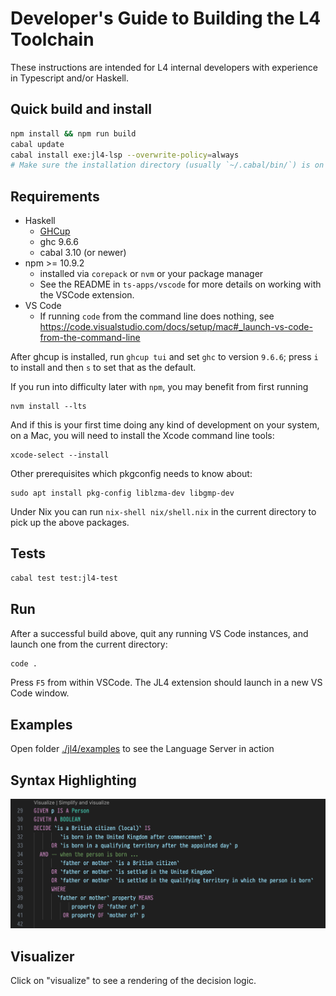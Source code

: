 # Developer's Guide to Building the L4 Toolchain

These instructions are intended for L4 internal developers with experience in Typescript and/or Haskell.

## Quick build and install

```sh
npm install && npm run build
cabal update
cabal install exe:jl4-lsp --overwrite-policy=always
# Make sure the installation directory (usually `~/.cabal/bin/`) is on the `$PATH`
```

## Requirements

- Haskell
  - [GHCup](https://www.haskell.org/ghcup/)
  - ghc 9.6.6
  - cabal 3.10 (or newer)
- npm >= 10.9.2
  - installed via `corepack` or `nvm` or your package manager
  - See the README in `ts-apps/vscode` for more details on working with the VSCode extension.
- VS Code
  - If running `code` from the command line does nothing, see https://code.visualstudio.com/docs/setup/mac#_launch-vs-code-from-the-command-line

After ghcup is installed, run `ghcup tui` and set `ghc` to version `9.6.6`; press `i` to install and then `s` to set that as the default.

If you run into difficulty later with `npm`, you may benefit from first running

```
nvm install --lts
```

And if this is your first time doing any kind of development on your system, on a Mac, you will need to install the Xcode command line tools:

```
xcode-select --install
```

Other prerequisites which pkgconfig needs to know about:

```
sudo apt install pkg-config liblzma-dev libgmp-dev
```

Under Nix you can run `nix-shell nix/shell.nix` in the current directory to pick up the above packages.

## Tests

```sh
cabal test test:jl4-test
```

## Run

After a successful build above, quit any running VS Code instances, and launch one from the current directory:

```sh
code .
```

Press `F5` from within VSCode. The JL4 extension should launch in a new VS Code window.

## Examples

Open folder [./jl4/examples](./jl4/examples) to see the Language Server in action

## Syntax Highlighting

![Syntax Highlighting Example](./doc/images/doc-screenshot-1.png)

## Visualizer

Click on "visualize" to see a rendering of the decision logic.

